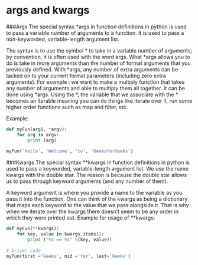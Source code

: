 # args and kwargs
###Args
The special syntax *args in function definitions in python is used to pass a variable number of arguments to a function. It is used to pass a non-keyworded, variable-length argument list.


The syntax is to use the symbol * to take in a variable number of arguments; by convention, it is often used with the word args.
What *args allows you to do is take in more arguments than the number of formal arguments that you previously defined. With *args, any number of extra arguments can be tacked on to your current formal parameters (including zero extra arguments).
For example : we want to make a multiply function that takes any number of arguments and able to multiply them all together. It can be done using *args.
Using the *, the variable that we associate with the * becomes an iterable meaning you can do things like iterate over it, run some higher order functions such as map and filter, etc.

Example:
```python
def myFun(arg1, *argv):  
    for arg in argv:  
        print (arg) 
    
myFun('Hello', 'Welcome', 'to', 'GeeksforGeeks')
```

###Kwargs
The special syntax **kwargs in function definitions in python is used to pass a keyworded, variable-length argument list. We use the name kwargs with the double star. The reason is because the double star allows us to pass through keyword arguments (and any number of them).

A keyword argument is where you provide a name to the variable as you pass it into the function.
One can think of the kwargs as being a dictionary that maps each keyword to the value that we pass alongside it. That is why when we iterate over the kwargs there doesn’t seem to be any order in which they were printed out.
Example for usage of **kwargs:
```python
def myFun(**kwargs):  
    for key, value in kwargs.items(): 
        print ("%s == %s" %(key, value)) 
  
# Driver code 
myFun(first ='Geeks', mid ='for', last='Geeks')  
```